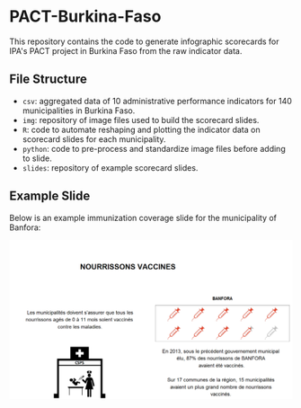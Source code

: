 # PACT-Burkina-Faso
This repository contains the code to generate infographic scorecards for IPA's PACT project in Burkina Faso 
from the raw indicator data.

## File Structure
- `csv`: aggregated data of 10 administrative performance indicators for 140 municipalities in Burkina Faso.
- `img`: repository of image files used to build the scorecard slides.
- `R`: code to automate reshaping and plotting the indicator data on scorecard slides for each municipality.
- `python`: code to pre-process and standardize image files before adding to slide.
- `slides`: repository of example scorecard slides.

## Example Slide
Below is an example immunization coverage slide for the municipality of Banfora:

![Banfora Slide 6](https://github.com/boyercb/PACT-Burkina-Faso/blob/master/slides/BANFORA_06.png)